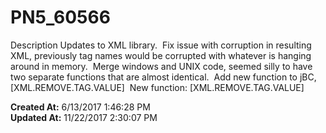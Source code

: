 # PN5_60566

Description Updates to XML library.  Fix issue with corruption in resulting XML, previously tag names would be corrupted with whatever is hanging around in memory.  Merge windows and UNIX code, seemed silly to have two separate functions that are almost identical.  Add new function to jBC, [XML.REMOVE.TAG.VALUE]  New function: [XML.REMOVE.TAG.VALUE]  

**Created At:** 6/13/2017 1:46:28 PM  
**Updated At:** 11/22/2017 2:30:07 PM  

